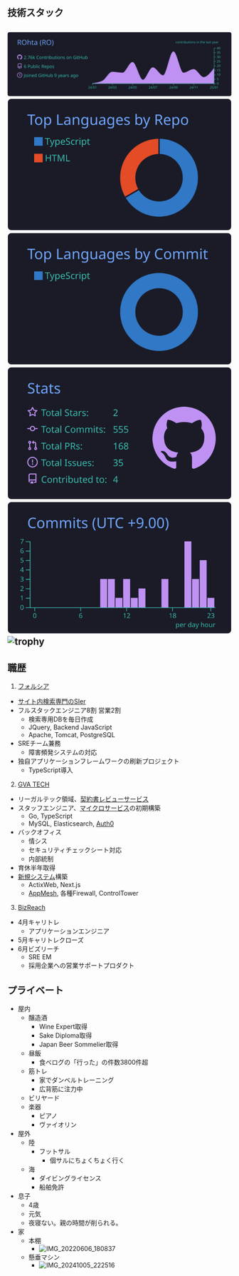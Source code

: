 ## 技術スタック

![](https://raw.githubusercontent.com/ROhta/ROhta/main/profile-summary-card-output/tokyonight/0-profile-details.svg)
![](https://raw.githubusercontent.com/ROhta/ROhta/main/profile-summary-card-output/tokyonight/1-repos-per-language.svg)
![](https://raw.githubusercontent.com/ROhta/ROhta/main/profile-summary-card-output/tokyonight/2-most-commit-language.svg)
![](https://raw.githubusercontent.com/ROhta/ROhta/main/profile-summary-card-output/tokyonight/3-stats.svg) ![](https://raw.githubusercontent.com/ROhta/ROhta/main/profile-summary-card-output/tokyonight/4-productive-time.svg)
![trophy](https://github-profile-trophy.vercel.app/?username=rohta&column=-1&rank=-C&theme=tokyonight)
---

## 職歴

1. [フォルシア](https://www.forcia.com/)

- [サイト内検索専門のSIer](https://www.forcia.com/technology/#spook)
- フルスタックエンジニア8割 営業2割
  - 検索専用DBを毎日作成
  - JQuery, Backend JavaScript
  - Apache, Tomcat, PostgreSQL
- SREチーム兼務
  - 障害頻発システムの対応
- 独自アプリケーションフレームワークの刷新プロジェクト
  - TypeScript導入

2. [GVA TECH](https://gvatech.co.jp/)

- リーガルテック領域、[契約書レビューサービス](https://ai-con-pro.com/function/)
- スタッフエンジニア、[マイクロサービス](https://github.com/ROhta/auth0day/blob/master/slide.md#%E3%81%95%E3%81%82%E8%AA%8D%E8%A8%BC%E3%81%A0)の初期構築
  - Go, TypeScript
  - MySQL, Elasticsearch, [Auth0](https://prtimes.jp/main/html/rd/p/000000015.000044999.html)
- バックオフィス
  - 情シス
  - セキュリティチェックシート対応
  - 内部統制
- 育休半年取得
- [新規システム](https://rohta.github.io/managed_explanation/57)構築
  - ActixWeb, Next.js
  - [AppMesh](https://rohta.github.io/managed_explanation/33), 各種Firewall, ControlTower

3. [BizReach](https://www.bizreach.co.jp/)

- 4月キャリトレ
  - アプリケーションエンジニア
- 5月キャリトレクローズ
- 6月ビズリーチ
  - SRE EM
  - 採用企業への営業サポートプロダクト

## プライベート

- 屋内
  - 醸造酒
    - Wine Expert取得
    - Sake Diploma取得
    - Japan Beer Sommelier取得
  - 昼飯
    - 食べログの「行った」の件数3800件超
  - 筋トレ
    - 家でダンベルトレーニング
    - 広背筋に注力中
  - ビリヤード 
  - 楽器
    - ピアノ
    - ヴァイオリン 
- 屋外
  - 陸
    - フットサル
      - 個サルにちょくちょく行く
  - 海
    - ダイビングライセンス
    - 船舶免許
- 息子
  - 4歳
  - 元気
  - 夜寝ない。親の時間が削られる。
- 家
  - 本棚
    - ![IMG_20220606_180837](https://user-images.githubusercontent.com/13445921/172164759-39788916-8ae1-4a25-87ff-c9d73e8915c6.jpg)
  - 懸垂マシン
    - ![IMG_20241005_222516](https://github.com/user-attachments/assets/f710f83e-623f-4302-b842-5d8bcb734167)


